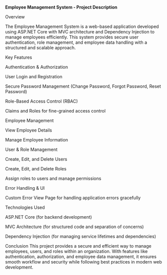 **Employee Management System - Project Description**

Overview

The Employee Management System is a web-based application developed using ASP.NET Core with MVC architecture and Dependency Injection to manage employees efficiently. This system provides secure user authentication, role management, and employee data handling with a structured and scalable approach.

Key Features

Authentication & Authorization

User Login and Registration

Secure Password Management (Change Password, Forgot Password, Reset Password)

Role-Based Access Control (RBAC)

Claims and Roles for fine-grained access control





Employee Management

View Employee Details

Manage Employee Information






User & Role Management

Create, Edit, and Delete Users

Create, Edit, and Delete Roles

Assign roles to users and manage permissions





Error Handling & UI

Custom Error View Page for handling application errors gracefully





Technologies Used

ASP.NET Core (for backend development)

MVC Architecture (for structured code and separation of concerns)

Dependency Injection (for managing service lifetimes and dependencies)





Conclusion
This project provides a secure and efficient way to manage employees, users, and roles within an organization. With features like authentication, authorization, and employee data management, it ensures smooth workflow and security while following best practices in modern web development.
